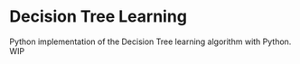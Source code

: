 # Decision Tree Learning

Python implementation of the Decision Tree learning algorithm with Python. WIP
